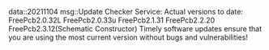 data::20211104
msg::Update Checker Service:
Actual versions to date:
FreePcb2.0.32L
FreePcb2.0.33u
FreePcb2.1.31
FreePcb2.2.20
FreePcb2.3.12(Schematic Constructor)
Timely software updates ensure that you are using the most current version without bugs and vulnerabilities!
